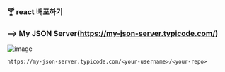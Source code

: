 ### 🍸 react 배포하기
### --> My JSON Server(https://my-json-server.typicode.com/)
![image](https://github.com/gogoringhye/read/assets/145514996/490c9295-8e6f-4cb1-8ee9-d1588cf3110c)
```
https://my-json-server.typicode.com/<your-username>/<your-repo>
```
